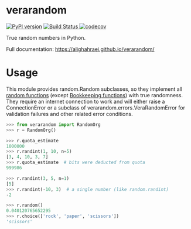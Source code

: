 # verarandom

[![PyPI version](https://badge.fury.io/py/verarandom.svg)](https://badge.fury.io/py/verarandom)
[![Build Status](https://travis-ci.org/AliGhahraei/verarandom.svg?branch=master)
](https://travis-ci.org/AliGhahraei/verarandom)
[![codecov](https://codecov.io/gh/AliGhahraei/verarandom/branch/master/graph/badge.svg)
](https://codecov.io/gh/AliGhahraei/verarandom)

True random numbers in Python.

Full documentation: https://alighahraei.github.io/verarandom/

# Usage
This module provides random.Random subclasses, so they implement all [random functions](
https://docs.python.org/3/library/random.html) (except [Bookkeeping functions](
https://docs.python.org/3/library/random.html#bookkeeping-functions)) with true randomness. They
require an internet connection to work and will either raise a ConnectionError or a subclass of
verarandom.errors.VeraRandomError for validation failures and other related error conditions.

```python
>>> from verarandom import RandomOrg
>>> r = RandomOrg()

>>> r.quota_estimate
1000000
>>> r.randint(1, 10, n=5)
[3, 4, 10, 3, 7]
>>> r.quota_estimate  # bits were deducted from quota
999986

>>> r.randint(3, 5, n=1)
[5]
>>> r.randint(-10, 3)  # a single number (like random.randint)
-2

>>> r.random()
0.040120765652295
>>> r.choice(['rock', 'paper', 'scissors'])
'scissors'
```
